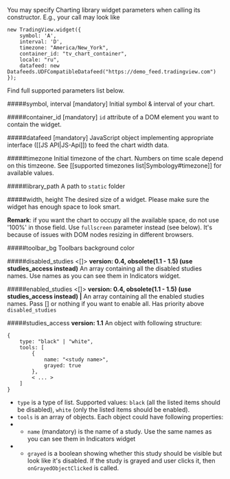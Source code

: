 You may specify Charting library widget parameters when calling its constructor. E.g., your call may look like

```
new TradingView.widget({
    symbol: 'A',
    interval: 'D',
    timezone: "America/New_York",
    container_id: "tv_chart_container",
    locale: "ru",
    datafeed: new Datafeeds.UDFCompatibleDatafeed("https://demo_feed.tradingview.com")
});
```

Find full supported parameters list below.

#####symbol, interval [mandatory]
Initial symbol & interval of your chart.

#####container_id [mandatory]
`id` attribute of a DOM element you want to contain the widget.

#####datafeed [mandatory]
JavaScript object implementing appropriate interface ([[JS API|JS-Api]]) to feed the chart width data.

#####timezone <UTC>
Initial timezone of the chart. Numbers on time scale depend on this timzeone.
See [[supported timezones list|Symbology#timezone]] for available values.

#####library_path
A path to `static` folder

#####width, height
The desired size of a widget. Please make sure the widget has enough space to look smart.

**Remark**: if you want the chart to occupy all the available space, do not use '100%' in those field. Use `fullscreen` parameter instead (see below). It's because of issues with DOM nodes resizing in different browsers.

#####toolbar_bg
Toolbars background color

#####disabled_studies <[]>
**version: 0.4, obsolete(1.1 - 1.5) (use studies_access instead)**
An array containing all the disabled studies names. Use names as you can see them in Indicators widget. 

#####enabled_studies <[]>
**version: 0.4, obsolete(1.1 - 1.5) (use studies_access instead) |**
An array containing all the enabled studies names. Pass [] or nothing if you want to enable all. Has priority above `disabled_studies`

#####studies_access
**version: 1.1**
An object with following structure:
```
{
    type: "black" | "white",
    tools: [
        {
            name: "<study name>",
            grayed: true
        },
        < ... >
    ]
}
```
* `type` is a type of list. Supported values: `black` (all the listed items should be disabled), `white` (only the listed items should be enabled).
* `tools` is an array of objects. Each object could have following properties:
* * `name` (mandatory) is the name of a study. Use the same names as you can see them in Indicators widget
* * `grayed` is a boolean showing whether this study should be visible but look like it's disabled. If the study is grayed and user clicks it, then `onGrayedObjectClicked` is called.